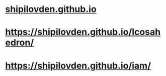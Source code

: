 # [shipilovden.github.io](https://shipilovden.github.io/)
# https://shipilovden.github.io/Icosahedron/
# https://shipilovden.github.io/iam/
